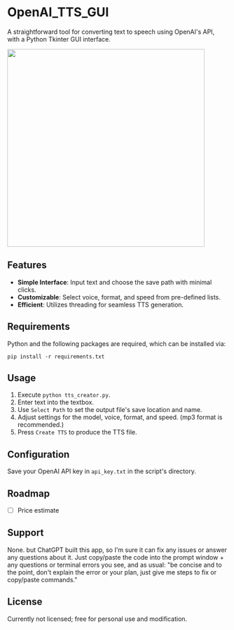 
# OpenAI_TTS_GUI

A straightforward tool for converting text to speech using OpenAI's API, with a Python Tkinter GUI interface.

<img src="https://github.com/sm18lr88/OpenAI_TTS_GUI/assets/64564447/42b2e31b-59a2-40e6-95d6-dd216d8bee25" width="450">

## Features

- **Simple Interface**: Input text and choose the save path with minimal clicks.
- **Customizable**: Select voice, format, and speed from pre-defined lists.
- **Efficient**: Utilizes threading for seamless TTS generation.

## Requirements

Python and the following packages are required, which can be installed via:

```
pip install -r requirements.txt
```

## Usage

1. Execute `python tts_creator.py`.
2. Enter text into the textbox.
3. Use `Select Path` to set the output file's save location and name.
4. Adjust settings for the model, voice, format, and speed. (mp3 format is recommended.)
5. Press `Create TTS` to produce the TTS file.

## Configuration

Save your OpenAI API key in `api_key.txt` in the script's directory.

## Roadmap

- [ ] Price estimate

## Support

None. but ChatGPT built this app, so I'm sure it can fix any issues or answer any questions about it. Just copy/paste the code into the prompt window + any questions or terminal errors you see, and as usual: "be concise and to the point, don't explain the error or your plan, just give me steps to fix or copy/paste commands."

## License

Currently not licensed; free for personal use and modification.
